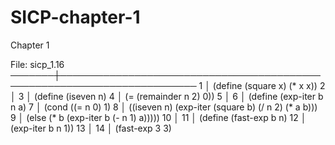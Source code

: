 # SICP-chapter-1
Chapter 1


File: sicp_1.16
───────┼────────────────────────────────────────────────────────────────────────
   1   │ (define (square x) (* x x))
   2   │
   3   │ (define (iseven n)
   4   │   (= (remainder n 2) 0))
   5   │
   6   │ (define (exp-iter b n a)
   7   │   (cond ((= n 0) 1)
   8   │         ((iseven n) (exp-iter (square b) (/ n 2) (* a b)))
   9   │         (else (* b (exp-iter b (- n 1) a)))))
  10   │
  11   │ (define (fast-exp b n)
  12   │   (exp-iter b n 1))
  13   │
  14   │ (fast-exp 3 3)
